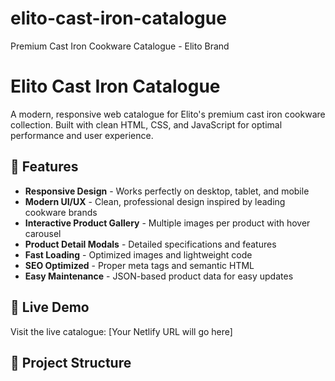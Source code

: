 # elito-cast-iron-catalogue
Premium Cast Iron Cookware Catalogue - Elito Brand
# Elito Cast Iron Catalogue

A modern, responsive web catalogue for Elito's premium cast iron cookware collection. Built with clean HTML, CSS, and JavaScript for optimal performance and user experience.

## 🌟 Features

- **Responsive Design** - Works perfectly on desktop, tablet, and mobile
- **Modern UI/UX** - Clean, professional design inspired by leading cookware brands
- **Interactive Product Gallery** - Multiple images per product with hover carousel
- **Product Detail Modals** - Detailed specifications and features
- **Fast Loading** - Optimized images and lightweight code
- **SEO Optimized** - Proper meta tags and semantic HTML
- **Easy Maintenance** - JSON-based product data for easy updates

## 🚀 Live Demo

Visit the live catalogue: [Your Netlify URL will go here]

## 📁 Project Structure

